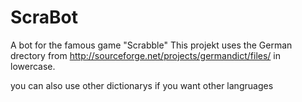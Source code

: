 ScraBot
=======

A bot for the famous game "Scrabble"
This projekt uses the German drectory from http://sourceforge.net/projects/germandict/files/ in lowercase.

you can also use other dictionarys if you want other langruages
